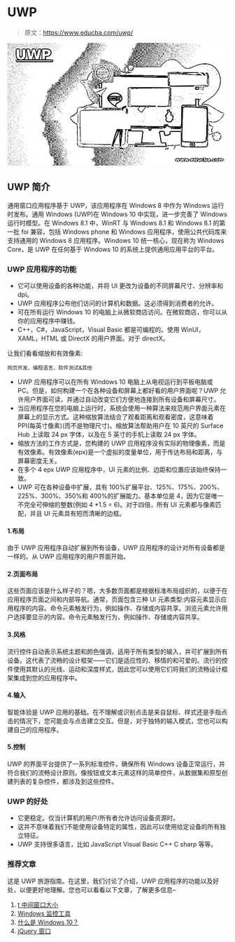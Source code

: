 # UWP

> 原文：<https://www.educba.com/uwp/>

![UWP](img/b7b7eec9cc228a861a4ae506c545b621.png)



## UWP 简介

通用窗口应用程序基于 UWP，该应用程序在 Windows 8 中作为 Windows 运行时发布。通用 Windows (UWP)在 Windows 10 中实现，进一步完善了 Windows 运行时模型。在 Windows 8.1 中，WinRT 与 Windows 8.1 和 Windows 8.1 的第一批 foi 兼容，包括 Windows phone 和 Windows 应用程序，使用公共代码库来支持通用的 Windows 8 应用程序。Windows 10 统一核心，现在称为 Windows Core，是 UWP 在任何基于 Windows 10 的系统上提供通用应用平台的平台。

### UWP 应用程序的功能

*   它可以使用设备的各种功能，并将 UI 更改为设备的不同屏幕尺寸、分辨率和 dpi。
*   UWP 应用程序公布他们访问的计算机和数据。这必须得到消费者的允许。
*   可在所有运行 Windows 10 的电脑上从微软商店访问。在微软商店，你可以从你的应用程序中赚钱。
*   C++，C#，JavaScript，Visual Basic 都是可编程的。使用 WinUI，XAML，HTML 或 DirectX 的用户界面。对于 directX。

让我们看看缩放和有效像素:

<small>网页开发、编程语言、软件测试&其他</small>

*   UWP 应用程序可以在所有 Windows 10 电脑上从电视运行到平板电脑或 PC。但是，如何构建一个在各种设备和屏幕上都好看的用户界面呢？UWP 允许用户界面可读，并通过自动改变它们方便地连接到所有设备和屏幕尺寸。
*   当应用程序在您的电脑上运行时，系统会使用一种算法来规范用户界面元素在屏幕上的显示方式。这种缩放算法结合了观看距离和观看密度，这意味着 PPI(每英寸像素)(而不是物理尺寸)。缩放算法帮助用户在 10 英尺的 Surface Hub 上读取 24 px 字体，以及在 5 英寸的手机上读取 24 px 字体。
*   缩放方法的工作方式是，您构建的 UWP 应用程序没有实际的物理像素，而是有效像素。有效像素(epx)是一个虚拟的度量单位，用于传达布局和距离，与屏幕密度无关。
*   在多个 4 epx UWP 应用程序中，UI 元素的比例、边距和位置应该始终保持一致。
*   UWP 可在各种设备中扩展，具有 100%扩展平台、125%、175%、200%、225%、300%、350%和 400%的扩展能力。基本单位是 4，因为它是唯一不完全可伸缩的整数(例如 4 *1.5 = 6)。对于四倍，所有 UI 元素都与像素匹配，并且 UI 元素具有短而清晰的边框。

#### 1.布局

由于 UWP 应用程序自动扩展到所有设备，UWP 应用程序的设计对所有设备都是一样的。从 UWP 应用程序的用户界面开始。

#### 2.页面布局

这些页面应该是什么样子的？嗯，大多数页面都是根据标准布局组织的，以便于在应用程序页面之间和内部导航。通常，页面包含三种 UI 元素类型:内容元素显示应用程序的内容。命令元素触发行为，例如操作、存储或内容共享。浏览元素允许用户选择要显示的内容。命令元素触发行为，例如操作、存储或内容共享。

#### 3.风格

流行控件自动表示系统主题和颜色强调，适用于所有类型的输入，并可扩展到所有设备。这代表了流畅的设计框架——它们是适应性的、移情的和可爱的。流行的控件使用其默认的光线、运动和深度样式，因此您可以使用它们将我们的流畅设计框架集成到您的应用程序中。

#### 4.输入

智能体验是 UWP 应用的基础。在不理解或识别点击是来自鼠标、样式还是手指点击的情况下，您可能会与点击建立交互。但是，对于独特的输入模式，您也可以构建自己的应用程序。

#### 5.控制

UWP 的界面平台提供了一系列标准控件，确保所有 Windows 设备正常运行，并符合我们的流畅设计原则。像按钮或文本元素这样的简单控件，从数据集和原型创建列表的复杂控件，都涉及到这些控件。

### UWP 的好处

*   它更稳定。仅当计算机的用户/所有者允许访问设备资源时。
*   这并不意味着我们不能使用设备特定的属性，因此可以使用给定设备的所有独立特征。
*   UWP 支持很多语言，比如 JavaScript Visual Basic C++ C sharp 等等。

### 推荐文章

这是 UWP 旅游指南。在这里，我们讨论了介绍，UWP 应用程序的功能以及好处，以便更好地理解。您也可以看看以下文章，了解更多信息–

1.  [t 中间窗口大小](https://www.educba.com/tkinter-window-size/)
2.  [Windows 监控工具](https://www.educba.com/windows-monitoring-tool/)
3.  [什么是 Windows 10？](https://www.educba.com/what-is-windows-10/)
4.  [jQuery 窗口](https://www.educba.com/jquery-window/)





